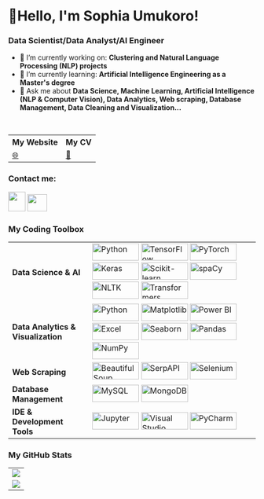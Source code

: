 # 👋Hello, I'm Sophia Umukoro!

### Data Scientist/Data Analyst/AI Engineer
- 🔭 I’m currently working on: __Clustering and Natural Language Processing (NLP) projects__ 
- 🌱 I’m currently learning: __Artificial Intelligence Engineering as a Master's degree__
- 💬 Ask me about __Data Science, Machine Learning, Artificial Intelligence (NLP & Computer Vision), Data Analytics, Web scraping, Database Management, Data Cleaning and Visualization...__
<br/>


<table>
    <tr>
        <th>My Website</th>
        <th>My CV</th>
    </tr>
    <tr>
        <td>
            <a href="https://sophiakevwe.github.io/">🌐</a>
        </td>
        <td>
            <a href="https://sophiakevwe.github.io/online-resume">📃</a>
        </td>
    </tr>
</table>

### Contact me:
<a href="https://twitter.com/KaaySophia"><img src="https://www.vectorlogo.zone/logos/twitter/twitter-icon.svg" width="35" height="40"/></a>
<a href="https://www.linkedin.com/in/oghenekevwe-sophia-umukoro-632433229"><img src="https://www.vectorlogo.zone/logos/linkedin/linkedin-icon.svg" width="40" height="35"/></a>

### My Coding Toolbox

<table>
    <tr>
        <td><b>Data Science & AI</b></td>
        <td>
            <img alt="Python" src="https://img.shields.io/badge/-Python-3776AB?style=flat-square&logo=python&logoColor=white" width="95" height="35"/>
            <img alt="TensorFlow" src="https://img.shields.io/badge/-TensorFlow-FF6F00?style=flat-square&logo=tensorflow&logoColor=white" width="95" height="35"/>
            <img alt="PyTorch" src="https://img.shields.io/badge/-PyTorch-EE4C2C?style=flat-square&logo=pytorch&logoColor=white" width="95" height="35"/>
            <img alt="Keras" src="https://img.shields.io/badge/-Keras-D00000?style=flat-square&logo=keras&logoColor=white" width="95" height="35"/>
            <img alt="Scikit-learn" src="https://img.shields.io/badge/-Scikit%20learn-F7931E?style=flat-square&logo=scikit-learn&logoColor=white" width="95" height="35"/>
            <img alt="spaCy" src="https://img.shields.io/badge/-spaCy-1E1E1E?style=flat-square&logo=spacy&logoColor=white" width="95" height="35"/>
            <img alt="NLTK" src="https://img.shields.io/badge/-NLTK-3D3D3D?style=flat-square&logo=nltk&logoColor=white" width="95" height="35"/>
            <img alt="Transformers" src="https://img.shields.io/badge/-Transformers-6C2C91?style=flat-square&logo=transformers&logoColor=white" width="95" height="35"/>
        </td>
    </tr>
    <tr>
        <td><b>Data Analytics & Visualization</b></td>
        <td>
            <img alt="Python" src="https://img.shields.io/badge/-Python-3776AB?style=flat-square&logo=python&logoColor=white" width="95" height="35"/>
            <img alt="Matplotlib" src="https://img.shields.io/badge/-Matplotlib-ffffff?style=flat-square&logo=matplotlib&logoColor=black" width="95" height="35"/>
            <img alt="Power BI" src="https://img.shields.io/badge/-Power%20BI-F2C811?style=flat-square&logo=powerbi&logoColor=black" width="95" height="35"/>
            <img alt="Excel" src="https://img.shields.io/badge/-Excel-217346?style=flat-square&logo=microsoftexcel&logoColor=white" width="95" height="35"/>
            <img alt="Seaborn" src="https://img.shields.io/badge/-Seaborn-2E6E9E?style=flat-square&logo=seaborn&logoColor=white" width="95" height="35"/>
            <img alt="Pandas" src="https://img.shields.io/badge/-Pandas-150458?style=flat-square&logo=pandas&logoColor=white" width="95" height="35"/>
            <img alt="NumPy" src="https://img.shields.io/badge/-NumPy-013243?style=flat-square&logo=numpy&logoColor=white" width="95" height="35"/>
        </td>
    </tr>
    <tr>
        <td><b>Web Scraping</b></td>
        <td>
            <img alt="Beautiful Soup" src="https://img.shields.io/badge/-Beautiful%20Soup-3776AB?style=flat-square&logo=beautifulsoup&logoColor=white" width="95" height="35"/>
            <img alt="SerpAPI" src="https://img.shields.io/badge/-SerpAPI-E00032?style=flat-square&logo=serpapi&logoColor=white" width="95" height="35"/>
            <img alt="Selenium" src="https://img.shields.io/badge/-Selenium-43B02A?style=flat-square&logo=selenium&logoColor=white" width="95" height="35"/>
        </td>
    </tr>
    <tr>
        <td><b>Database Management</b></td>
        <td>
            <img alt="MySQL" src="https://img.shields.io/badge/-MySQL-4479A1?style=flat-square&logo=mysql&logoColor=white" width="95" height="35"/>
            <img alt="MongoDB" src="https://img.shields.io/badge/-MongoDB-13aa52?style=flat-square&logo=mongodb&logoColor=white" width="95" height="35"/>
        </td>
    </tr>
    <tr>
        <td><b>IDE & Development Tools</b></td>
        <td>
            <img alt="Jupyter" src="https://img.shields.io/badge/-Jupyter-F37626?style=flat-square&logo=jupyter&logoColor=white" width="95" height="35"/>
            <img alt="Visual Studio Code" src="https://img.shields.io/badge/-Visual%20Studio%20Code-007ACC?style=flat-square&logo=visualstudiocode&logoColor=white" width="95" height="35"/>
            <img alt="PyCharm" src="https://img.shields.io/badge/-PyCharm-000000?style=flat-square&logo=pycharm&logoColor=white" width="95" height="35"/>
        </td>
    </tr>
</table>

### My GitHub Stats

<table>
    <tr>
        <td>
            <img src="https://github-readme-streak-stats.herokuapp.com/?user=sophiakevwe&theme=dark"/>
        </td> 
    </tr>
    <tr>
        <td>
            <img src="https://github-readme-stats.vercel.app/api?username=sophiakevwe&count_private=true&show_icons=true&theme=dark"/>
        </td>
    </tr>
</table>





<!---
SophiaKevwe/SophiaKevwe is a ✨ special ✨ repository because its `README.md` (this file) appears on your GitHub profile.
You can click the Preview link to take a look at your changes.
--->
